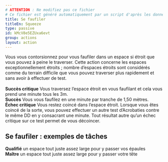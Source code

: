 ```yaml
---
# ATTENTION : Ne modifiez pas ce fichier
# Ce fichier est généré automatiquement par un script d'après les données du module Foundry VTT officiel et de sa traduction
title: Se faufiler
titleEn: Squeeze
type: passive
id: kMcV8e5EZUxa6evt
group: actions
layout: action
---
```

<p><span id="ctl00_MainContent_DetailedOutput">Vous vous contorsionnez pour vous faufiler dans un espace si étroit que vous pouvez à peine le traverser. Cette action concerne les espaces exceptionnellement étroits ; nombre d’espaces étroits sont considérés comme du terrain difficile que vous pouvez traverser plus rapidement et sans avoir à effectuer de test. <br><br><strong>Succès critique</strong> Vous traversez l’espace étroit en vous faufilant et cela vous prend une minute tous les 3m. <br><strong>Succès</strong> Vous vous faufilez en une minute par tranche de 1,50 mètres. <br><strong>Échec critique</strong> Vous restez coincé dans l’espace étroit. Lorsque vous êtes coincé de la sorte, vous pouvez effectuer un autre test d’Acrobaties contre le même DD en y consacrant une minute. Tout résultat autre qu’un échec critique sur ce test permet de vous décoincer.</span></p><h2 class="title">Se faufiler : exemples de tâches</h2><p><strong>Qualifié</strong> un espace tout juste assez large pour y passer vos épaules<br><strong>Maître</strong> un espace tout juste assez large pour y passer votre tête</p>
